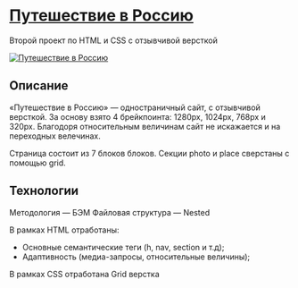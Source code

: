 # [Путешествие в Россию](https://alicehab.github.io/russian-travel/ "Перейти на сайт")
Второй проект по HTML и CSS с отзывчивой версткой

[![Путешествие в Россию](https://i.postimg.cc/6pkKYnHb/image.jpg)](https://postimg.cc/Wdwx4Fc0)

## Описание

«Путешествие в Россию» — одностраничный сайт, с отзывчивой версткой. За основу взято 4 брейкпоинта: 1280px, 1024px, 768px и 320px. Благодоря относительным величинам сайт не искажается и на переходных велечинах.

Страница состоит из 7 блоков блоков. Cекции photo и place сверстаны с помощью grid.

## Технологии

Методология — БЭМ
Файловая структура — Nested

В рамках HTML отработаны:

- Основные семантические теги (h, nav, section и т.д);
- Адаптивность (медиа-запросы, относительные величины);

В рамках CSS отработана Grid верстка
